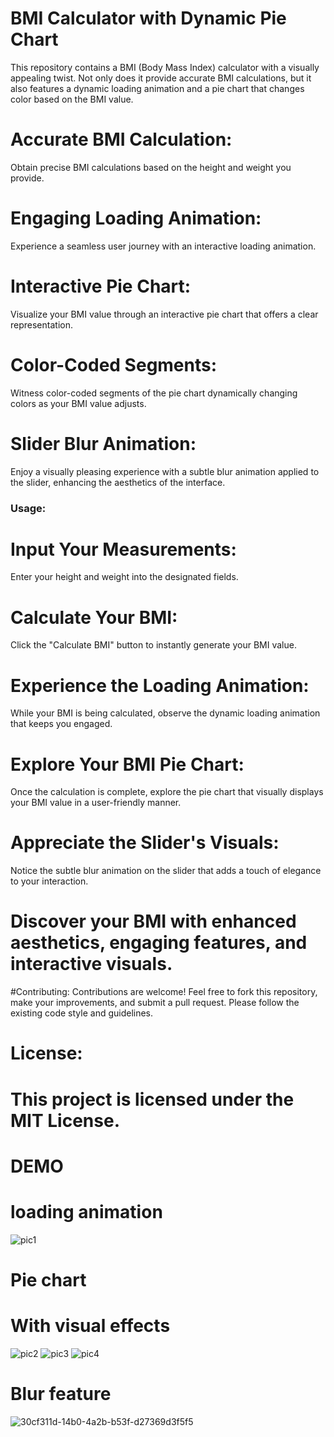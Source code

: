 # BMI Calculator with Dynamic Pie Chart

This repository contains a BMI (Body Mass Index) calculator with a visually appealing twist. Not only does it provide accurate BMI calculations, but it also features a dynamic loading animation and a pie chart that changes color based on the BMI value.

# Accurate BMI Calculation:
Obtain precise BMI calculations based on the height and weight you provide.

# Engaging Loading Animation:
Experience a seamless user journey with an interactive loading animation.

# Interactive Pie Chart:
Visualize your BMI value through an interactive pie chart that offers a clear representation.

# Color-Coded Segments:
Witness color-coded segments of the pie chart dynamically changing colors as your BMI value adjusts.

# Slider Blur Animation:
Enjoy a visually pleasing experience with a subtle blur animation applied to the slider, enhancing the aesthetics of the interface.

### Usage:
# Input Your Measurements:
Enter your height and weight into the designated fields.

# Calculate Your BMI:
Click the "Calculate BMI" button to instantly generate your BMI value.

# Experience the Loading Animation:
While your BMI is being calculated, observe the dynamic loading animation that keeps you engaged.

# Explore Your BMI Pie Chart:
Once the calculation is complete, explore the pie chart that visually displays your BMI value in a user-friendly manner.

# Appreciate the Slider's Visuals:
Notice the subtle blur animation on the slider that adds a touch of elegance to your interaction.

# Discover your BMI with enhanced aesthetics, engaging features, and interactive visuals.

#Contributing:
Contributions are welcome! Feel free to fork this repository, make your improvements, and submit a pull request. Please follow the existing code style and guidelines.

# License:
# This project is licensed under the MIT License.

# DEMO
# loading animation
![pic1](https://github.com/Zaifi059/Bmi_Claculator_pie_chart/assets/125743722/07d1c2c7-5c97-41fa-b748-e06f13410bac)
# Pie chart 
# With visual effects
![pic2](https://github.com/Zaifi059/Bmi_Claculator_pie_chart/assets/125743722/f3301188-55be-4c2f-a5cc-75340b04d46e)
![pic3](https://github.com/Zaifi059/Bmi_Claculator_pie_chart/assets/125743722/d9441b0b-4adb-4909-bd67-a08772a092a6)
![pic4](https://github.com/Zaifi059/Bmi_Claculator_pie_chart/assets/125743722/5cae13b7-11f1-4e77-b64c-4ebb9f86a605)
# Blur feature
![30cf311d-14b0-4a2b-b53f-d27369d3f5f5](https://github.com/Zaifi059/Bmi_Claculator_pie_chart/assets/125743722/d5903af6-9c81-480c-8ed4-c75526ce543a)


